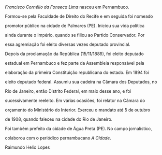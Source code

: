 

*Francisco Cornélio da Fonseca Lima* nasceu em Pernambuco.



Formou-se pela Faculdade de Direito do Recife e em seguida foi nomeado

promotor público na cidade de Palmares (PE). Iniciou sua vida política

ainda durante o Império, quando se filiou ao Partido Conservador. Por

essa agremiação foi eleito diversas vezes deputado provincial.



Depois da proclamação da República (15/11/1889), foi eleito deputado

estadual em Pernambuco e fez parte da Assembleia responsável pela

elaboração da primeira Constituição republicana do estado. Em 1894 foi

eleito deputado federal. Assumiu sua cadeira na Câmara dos Deputados, no

Rio de Janeiro, então Distrito Federal, em maio desse ano, e foi

sucessivamente reeleito. Em várias ocasiões, foi relator na Câmara do

orçamento do Ministério do Interior. Exerceu o mandato até 5 de outubro

de 1908, quando faleceu na cidade do Rio de Janeiro.



Foi também prefeito da cidade de Água Preta (PE). No campo jornalístico,

colaborou com o periódico pernambucano *A Cidade*.



Raimundo Helio Lopes



